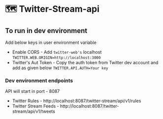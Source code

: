 # 🗺 Twitter-Stream-api
## To run in dev environment
Add below keys in user environment variable
* Enable CORS - Add `twitter-web's` localhost
`TWITTER.WEB.ORIGIN=http://localhost:3000`
* Twitter's Aut Token - Copy the auth token from Twitter dev account and add as given below
`TWITTER.API.AUTH=Your key`

### Dev environment endpoints
API will start in port - 8087
* Twitter Rules - http://localhost:8087/twitter-stream/api/v1/rules
* Twitter Stream Feeds - http://localhost:8087/twitter-stream/api/v1/tweets